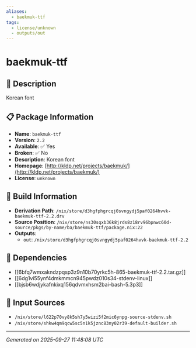 ```yaml
---
aliases:
  - baekmuk-ttf
tags:
  - license/unknown
  - outputs/out
---
```


# baekmuk-ttf

## 📝 Description

Korean font

## 📋 Package Information

- **Name**: `baekmuk-ttf`
- **Version**: `2.2`
- **Available**: ✅ Yes
- **Broken**: ✅ No
- **Description**: Korean font
- **Homepage**: [http://kldp.net/projects/baekmuk/](http://kldp.net/projects/baekmuk/)
- **License**: `unknown`

## 🔧 Build Information

- **Derivation Path**: `/nix/store/d3hgfphgrcqj0svngydj5paf0264hvvk-baekmuk-ttf-2.2.drv`
- **Source Position**: `/nix/store/ns30sqxb36k8jrds8z18rv96bpnwc60d-source/pkgs/by-name/ba/baekmuk-ttf/package.nix:22`
- **Outputs**:
  - `out`:  `/nix/store/d3hgfphgrcqj0svngydj5paf0264hvvk-baekmuk-ttf-2.2`

## 🔗 Dependencies

- [[6bfq7wmxakndzpqsp3z9n10b70yrkc5h-865-baekmuk-ttf-2.2.tar.gz]]
- [[6dg1vi55ynf4dmkmmcn945pwdz010s34-stdenv-linux]]
- [[bjsb6wdjykafnkixq156qdvmxhsm2bai-bash-5.3p3]]

## 📁 Input Sources

- `/nix/store/l622p70vy8k5sh7y5wizi5f2mic6ynpg-source-stdenv.sh`
- `/nix/store/shkw4qm9qcw5sc5n1k5jznc83ny02r39-default-builder.sh`

---
*Generated on 2025-09-27 11:48:08 UTC*
